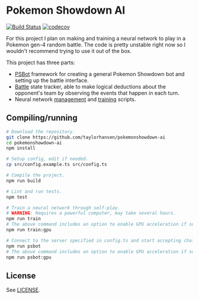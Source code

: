 # Pokemon Showdown AI

[![Build Status](https://app.travis-ci.com/taylorhansen/pokemonshowdown-ai.svg?branch=main)](https://app.travis-ci.com/taylorhansen/pokemonshowdown-ai)
[![codecov](https://codecov.io/gh/taylorhansen/pokemonshowdown-ai/branch/main/graph/badge.svg?token=qRdGD5oRzd)](https://codecov.io/gh/taylorhansen/pokemonshowdown-ai)

For this project I plan on making and training a neural network to play in a
Pokemon gen-4 random battle. The code is pretty unstable right now so I wouldn't
recommend trying to use it out of the box.

This project has three parts:

-   [PSBot](/src/psbot) framework for creating a general Pokemon Showdown bot
    and setting up the battle interface.
-   [Battle](/src/psbot/handlers/battle) state tracker, able to make logical
    deductions about the opponent's team by observing the events that happen in
    each turn.
-   Neural network [management](/src/psbot/handlers/battle/ai) and
    [training](/src/train) scripts.

## Compiling/running

```sh
# Download the repository.
git clone https://github.com/taylorhansen/pokemonshowdown-ai
cd pokemonshowdown-ai
npm install

# Setup config, edit if needed.
cp src/config.example.ts src/config.ts

# Compile the project.
npm run build

# Lint and run tests.
npm test

# Train a neural network through self-play.
# WARNING: Requires a powerful computer, may take several hours.
npm run train
# The above command includes an option to enable GPU acceleration if supported:
npm run train:gpu

# Connect to the server specified in config.ts and start accepting challenges.
npm run psbot
# The above command includes an option to enable GPU acceleration if supported:
npm run psbot:gpu
```

## License

See [LICENSE](/LICENSE).
